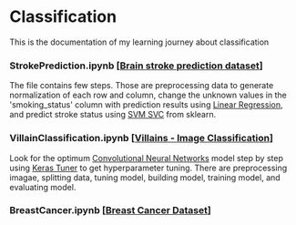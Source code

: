 # Classification
This is the documentation of my learning journey about classification

### StrokePrediction.ipynb [<a href="https://www.kaggle.com/datasets/zzettrkalpakbal/full-filled-brain-stroke-dataset">Brain stroke prediction dataset</a>]
The file contains few steps. Those are preprocessing data to generate normalization of each row and column, change the unknown values in the 'smoking_status' column with prediction results using <a href="https://scikit-learn.org/stable/modules/generated/sklearn.linear_model.LinearRegression.html">Linear Regression</a>, and predict stroke status using <a href="https://scikit-learn.org/stable/modules/generated/sklearn.svm.SVC.html">SVM SVC</a> from sklearn.

### VillainClassification.ipynb [<a href="https://www.kaggle.com/datasets/rogeriovaz/villains-image-classification">Villains - Image Classification</a>]
Look for the optimum <a href="https://www.tensorflow.org/tutorials/images/cnn">Convolutional Neural Networks</a> model step by step using <a href="https://www.tensorflow.org/tutorials/keras/keras_tuner">Keras Tuner</a> to get hyperparameter tuning. There are preprocessing imagae, splitting data, tuning model, building model, training model, and evaluating model. 

### BreastCancer.ipynb [<a href="https://www.kaggle.com/datasets/yasserh/breast-cancer-dataset">Breast Cancer Dataset</a>]
